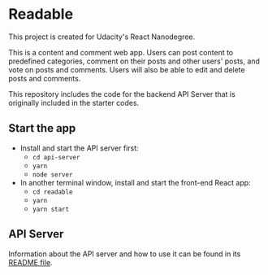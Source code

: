 # Readable

This project is created for Udacity's React Nanodegree.

This is a content and comment web app. Users can post content to predefined categories, comment on their posts and other users' posts, and vote on posts and comments. Users will also be able to edit and delete posts and comments.

This repository includes the code for the backend API Server that is originally included in the starter codes.

## Start the app

- Install and start the API server first:
  - `cd api-server`
  - `yarn`
  - `node server`
- In another terminal window, install and start the front-end React app:
  - `cd readable`
  - `yarn`
  - `yarn start`

## API Server

Information about the API server and how to use it can be found in its [README file](api-server/README.md).
